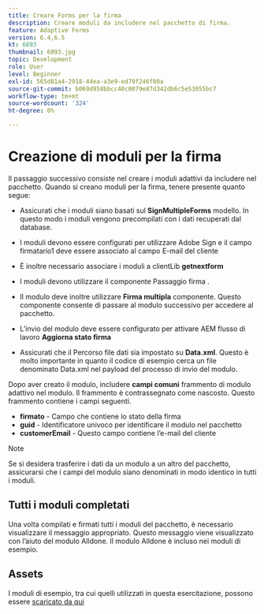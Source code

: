 ```yaml
---
title: Creare Forms per la firma
description: Creare moduli da includere nel pacchetto di firma.
feature: Adaptive Forms
version: 6.4,6.5
kt: 6893
thumbnail: 6893.jpg
topic: Development
role: User
level: Beginner
exl-id: 565d81a4-2918-44ea-a3e9-ed79f246f08a
source-git-commit: b069d958bbcc40c0079e87d342db6c5e53055bc7
workflow-type: tm+mt
source-wordcount: '324'
ht-degree: 0%

---
```


# Creazione di moduli per la firma

Il passaggio successivo consiste nel creare i moduli adattivi da includere nel pacchetto. Quando si creano moduli per la firma, tenere presente quanto segue:

* Assicurati che i moduli siano basati sul **SignMultipleForms** modello. In questo modo i moduli vengono precompilati con i dati recuperati dal database.

* I moduli devono essere configurati per utilizzare Adobe Sign e il campo firmatario1 deve essere associato al campo E-mail del cliente
* È inoltre necessario associare i moduli a clientLib **getnextform**
* I moduli devono utilizzare il componente Passaggio firma .
* Il modulo deve inoltre utilizzare **Firma multipla** componente. Questo componente consente di passare al modulo successivo per accedere al pacchetto.
* L’invio del modulo deve essere configurato per attivare AEM flusso di lavoro **Aggiorna stato firma**
* Assicurati che il Percorso file dati sia impostato su **Data.xml**. Questo è molto importante in quanto il codice di esempio cerca un file denominato Data.xml nel payload del processo di invio del modulo.

Dopo aver creato il modulo, includere **campi comuni** frammento di modulo adattivo nel modulo. Il frammento è contrassegnato come nascosto. Questo frammento contiene i campi seguenti.

* **firmato** - Campo che contiene lo stato della firma
* **guid** - Identificatore univoco per identificare il modulo nel pacchetto
* **customerEmail** - Questo campo contiene l’e-mail del cliente



>[!NOTE]
>Se si desidera trasferire i dati da un modulo a un altro del pacchetto, assicurarsi che i campi del modulo siano denominati in modo identico in tutti i moduli.

## Tutti i moduli completati

Una volta compilati e firmati tutti i moduli del pacchetto, è necessario visualizzare il messaggio appropriato. Questo messaggio viene visualizzato con l’aiuto del modulo Alldone. Il modulo Alldone è incluso nei moduli di esempio.

## Assets

I moduli di esempio, tra cui quelli utilizzati in questa esercitazione, possono essere [scaricato da qui](assets/forms-for-signing.zip)
